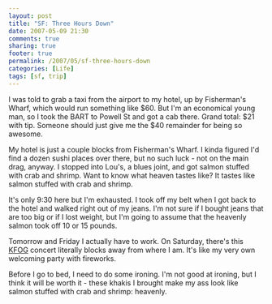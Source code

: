 ```yaml
---
layout: post
title: "SF: Three Hours Down"
date: 2007-05-09 21:30
comments: true
sharing: true
footer: true
permalink: /2007/05/sf-three-hours-down
categories: [Life]
tags: [sf, trip]
---
```

I was told to grab a taxi from the airport to my hotel, up by Fisherman's Wharf, which would run something like $60.  But I'm an economical young man, so I took the BART to Powell St and got a cab there.  Grand total: $21 with tip.  Someone should just give me the $40 remainder for being so awesome.

My hotel is just a couple blocks from Fisherman's Wharf.  I kinda figured I'd find a dozen sushi places over there, but no such luck - not on the main drag, anyway.  I stopped into Lou's, a blues joint, and got salmon stuffed with crab and shrimp.  Want to know what heaven tastes like?  It tastes like salmon stuffed with crab and shrimp.

It's only 9:30 here but I'm exhausted.  I took off my belt when I got back to the hotel and walked right out of my jeans.  I'm not sure if I bought jeans that are too big or if I lost weight, but I'm going to assume that the heavenly salmon took off 10 or 15 pounds.

Tomorrow and Friday I actually have to work.  On Saturday, there's this <a href="http://www.kfog.com/kaboom/">KFOG</a> concert literally blocks away from where I am.  It's like my very own welcoming party with fireworks.

Before I go to bed, I need to do some ironing.  I'm not good at ironing, but I think it will be worth it - these khakis I brought make my ass look like salmon stuffed with crab and shrimp: heavenly.
